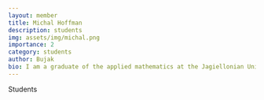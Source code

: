 ```yaml
---
layout: member
title: Michal Hoffman
description: students
img: assets/img/michal.png
importance: 2
category: students
author: Bujak
bio: I am a graduate of the applied mathematics at the Jagiellonian University. During my studies, I focused mostly on the probability theory (master’s thesis on the construction of the Wiener process), statistics and graph theory (bachelor’s thesis on the equivalence of Konig’s and Hall’s theorems). Currently, I am pursuing a PhD in the technical computer science at the same university
---
```


Students
